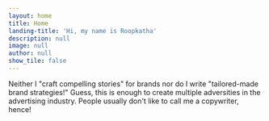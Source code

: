 ```yaml
---
layout: home
title: Home
landing-title: 'Hi, my name is Roopkatha'
description: null
image: null
author: null
show_tile: false
---
```


Neither I "craft compelling stories" for brands nor do I write "tailored-made brand strategies!" Guess, this is enough to create multiple adversities in the advertising industry. 
People usually don't like to call me a copywriter, hence!
